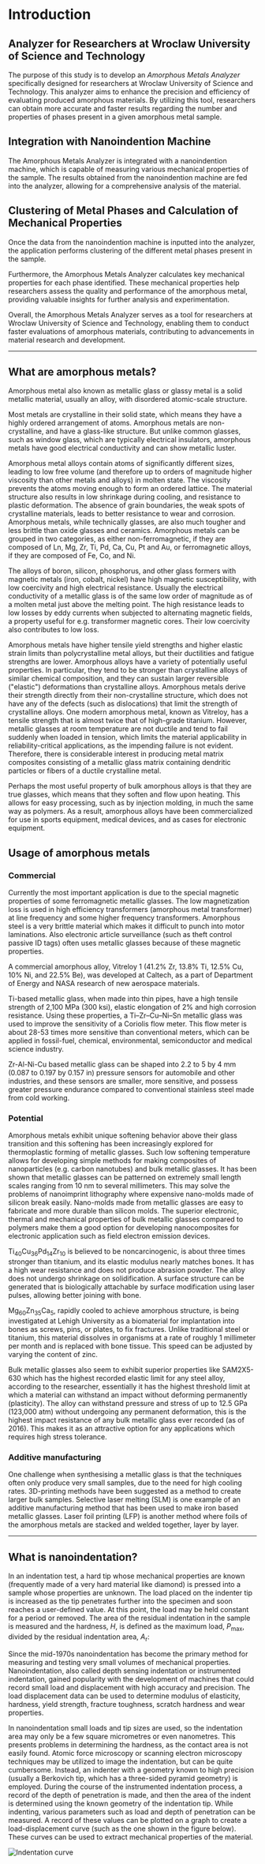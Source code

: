 # Introduction

## Analyzer for Researchers at Wroclaw University of Science and Technology

The purpose of this study is to develop an _Amorphous Metals Analyzer_
specifically designed for researchers at Wroclaw University of Science and
Technology. This analyzer aims to enhance the precision and efficiency of
evaluating produced amorphous materials. By utilizing this tool, researchers can
obtain more accurate and faster results regarding the number and properties of
phases present in a given amorphous metal sample.

## Integration with Nanoindention Machine

The Amorphous Metals Analyzer is integrated with a nanoindention machine, which
is capable of measuring various mechanical properties of the sample. The results
obtained from the nanoindention machine are fed into the analyzer, allowing for
a comprehensive analysis of the material.

## Clustering of Metal Phases and Calculation of Mechanical Properties

Once the data from the nanoindention machine is inputted into the analyzer, the
application performs clustering of the different metal phases present in the
sample.

Furthermore, the Amorphous Metals Analyzer calculates key mechanical properties
for each phase identified. These mechanical properties help researchers assess
the quality and performance of the amorphous metal, providing valuable insights
for further analysis and experimentation.

Overall, the Amorphous Metals Analyzer serves as a tool for researchers at
Wroclaw University of Science and Technology, enabling them to conduct faster
evaluations of amorphous materials, contributing to advancements in material
research and development.

---

## What are amorphous metals?

Amorphous metal also known as metallic glass or glassy metal is a solid metallic
material, usually an alloy, with disordered atomic-scale structure.

Most metals are crystalline in their solid state, which means they have a highly
ordered arrangement of atoms. Amorphous metals are non-crystalline, and have a
glass-like structure. But unlike common glasses, such as window glass, which are
typically electrical insulators, amorphous metals have good electrical
conductivity and can show metallic luster.

Amorphous metal alloys contain atoms of significantly different sizes, leading
to low free volume (and therefore up to orders of magnitude higher viscosity
than other metals and alloys) in molten state. The viscosity prevents the atoms
moving enough to form an ordered lattice. The material structure also results in
low shrinkage during cooling, and resistance to plastic deformation. The absence
of grain boundaries, the weak spots of crystalline materials, leads to better
resistance to wear and corrosion. Amorphous metals, while technically glasses,
are also much tougher and less brittle than oxide glasses and ceramics.
Amorphous metals can be grouped in two categories, as either non-ferromagnetic,
if they are composed of Ln, Mg, Zr, Ti, Pd, Ca, Cu, Pt and Au, or ferromagnetic
alloys, if they are composed of Fe, Co, and Ni.

The alloys of boron, silicon, phosphorus, and other glass formers with magnetic
metals (iron, cobalt, nickel) have high magnetic susceptibility, with low
coercivity and high electrical resistance. Usually the electrical conductivity
of a metallic glass is of the same low order of magnitude as of a molten metal
just above the melting point. The high resistance leads to low losses by eddy
currents when subjected to alternating magnetic fields, a property useful for
e.g. transformer magnetic cores. Their low coercivity also contributes to low
loss.

Amorphous metals have higher tensile yield strengths and higher elastic strain
limits than polycrystalline metal alloys, but their ductilities and fatigue
strengths are lower. Amorphous alloys have a variety of potentially useful
properties. In particular, they tend to be stronger than crystalline alloys of
similar chemical composition, and they can sustain larger reversible ("elastic")
deformations than crystalline alloys. Amorphous metals derive their strength
directly from their non-crystalline structure, which does not have any of the
defects (such as dislocations) that limit the strength of crystalline alloys.
One modern amorphous metal, known as Vitreloy, has a tensile strength that is
almost twice that of high-grade titanium. However, metallic glasses at room
temperature are not ductile and tend to fail suddenly when loaded in tension,
which limits the material applicability in reliability-critical applications, as
the impending failure is not evident. Therefore, there is considerable interest
in producing metal matrix composites consisting of a metallic glass matrix
containing dendritic particles or fibers of a ductile crystalline metal.

Perhaps the most useful property of bulk amorphous alloys is that they are true
glasses, which means that they soften and flow upon heating. This allows for
easy processing, such as by injection molding, in much the same way as polymers.
As a result, amorphous alloys have been commercialized for use in sports
equipment, medical devices, and as cases for electronic equipment.

## Usage of amorphous metals

### Commercial

Currently the most important application is due to the special magnetic
properties of some ferromagnetic metallic glasses. The low magnetization loss is
used in high efficiency transformers (amorphous metal transformer) at line
frequency and some higher frequency transformers. Amorphous steel is a very
brittle material which makes it difficult to punch into motor laminations. Also
electronic article surveillance (such as theft control passive ID tags) often
uses metallic glasses because of these magnetic properties.

A commercial amorphous alloy, Vitreloy 1 (41.2% Zr, 13.8% Ti, 12.5% Cu, 10% Ni,
and 22.5% Be), was developed at Caltech, as a part of Department of Energy and
NASA research of new aerospace materials.

Ti-based metallic glass, when made into thin pipes, have a high tensile strength
of 2,100 MPa (300 ksi), elastic elongation of 2% and high corrosion resistance.
Using these properties, a Ti–Zr–Cu–Ni–Sn metallic glass was used to improve the
sensitivity of a Coriolis flow meter. This flow meter is about 28-53 times more
sensitive than conventional meters, which can be applied in fossil-fuel,
chemical, environmental, semiconductor and medical science industry.

Zr-Al-Ni-Cu based metallic glass can be shaped into 2.2 to 5 by 4 mm (0.087 to
0.197 by 0.157 in) pressure sensors for automobile and other industries, and
these sensors are smaller, more sensitive, and possess greater pressure
endurance compared to conventional stainless steel made from cold working.

### Potential

Amorphous metals exhibit unique softening behavior above their glass transition
and this softening has been increasingly explored for thermoplastic forming of
metallic glasses. Such low softening temperature allows for developing
simple methods for making composites of nanoparticles (e.g. carbon nanotubes)
and bulk metallic glasses. It has been shown that metallic glasses can be
patterned on extremely small length scales ranging from 10 nm to several
millimeters. This may solve the problems of nanoimprint lithography where
expensive nano-molds made of silicon break easily. Nano-molds made from metallic
glasses are easy to fabricate and more durable than silicon molds. The superior
electronic, thermal and mechanical properties of bulk metallic glasses compared
to polymers make them a good option for developing nanocomposites for electronic
application such as field electron emission devices.

Ti<sub>40</sub>Cu<sub>36</sub>Pd<sub>14</sub>Zr<sub>10</sub> is believed to be
noncarcinogenic, is about three times stronger than titanium, and its elastic
modulus nearly matches bones. It has a high wear resistance and does not produce
abrasion powder. The alloy does not undergo shrinkage on solidification. A
surface structure can be generated that is biologically attachable by surface
modification using laser pulses, allowing better joining with bone.

Mg<sub>60</sub>Zn<sub>35</sub>Ca<sub>5</sub>, rapidly cooled to achieve
amorphous structure, is being investigated at Lehigh University as a biomaterial
for implantation into bones as screws, pins, or plates, to fix fractures. Unlike
traditional steel or titanium, this material dissolves in organisms at a rate of
roughly 1 millimeter per month and is replaced with bone tissue. This speed can
be adjusted by varying the content of zinc.

Bulk metallic glasses also seem to exhibit superior properties like SAM2X5-630
which has the highest recorded elastic limit for any steel alloy, according to
the researcher, essentially it has the highest threshold limit at which a
material can withstand an impact without deforming permanently (plasticity). The
alloy can withstand pressure and stress of up to 12.5 GPa (123,000 atm) without
undergoing any permanent deformation, this is the highest impact resistance of
any bulk metallic glass ever recorded (as of 2016). This makes it as an
attractive option for any applications which requires high stress tolerance.

### Additive manufacturing

One challenge when synthesising a metallic glass is that the techniques often
only produce very small samples, due to the need for high cooling rates.
3D-printing methods have been suggested as a method to create larger bulk
samples. Selective laser melting (SLM) is one example of an additive
manufacturing method that has been used to make iron based metallic glasses.
Laser foil printing (LFP) is another method where foils of the amorphous metals
are stacked and welded together, layer by layer.

---

## What is nanoindentation?

In an indentation test, a hard tip whose mechanical properties are known
(frequently made of a very hard material like diamond) is pressed into a sample
whose properties are unknown. The load placed on the indenter tip is increased
as the tip penetrates further into the specimen and soon reaches a user-defined
value. At this point, the load may be held constant for a period or removed. The
area of the residual indentation in the sample is measured and the hardness,
$H$, is defined as the maximum load, $P_{\mathrm{max}}$, divided by the residual
indentation area, $A_{\mathrm{r}}$:

Since the mid-1970s nanoindentation has become the primary method for measuring
and testing very small volumes of mechanical properties. Nanoindentation, also
called depth sensing indentation or instrumented indentation, gained popularity
with the development of machines that could record small load and displacement
with high accuracy and precision. The load displacement data can be used
to determine modulus of elasticity, hardness, yield strength, fracture
toughness, scratch hardness and wear properties.

In nanoindentation small loads and tip sizes are used, so the indentation area
may only be a few square micrometres or even nanometres. This presents problems
in determining the hardness, as the contact area is not easily found. Atomic
force microscopy or scanning electron microscopy techniques may be utilized to
image the indentation, but can be quite cumbersome. Instead, an indenter with a
geometry known to high precision (usually a Berkovich tip, which has a
three-sided pyramid geometry) is employed. During the course of the instrumented
indentation process, a record of the depth of penetration is made, and then the
area of the indent is determined using the known geometry of the indentation
tip. While indenting, various parameters such as load and depth of penetration
can be measured. A record of these values can be plotted on a graph to create a
load-displacement curve (such as the one shown in the figure below). These
curves can be used to extract mechanical properties of the material.

![Indentation curve](https://upload.wikimedia.org/wikipedia/commons/6/6c/Load_disp_indentation.svg?download)

